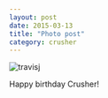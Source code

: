 ```yaml
---
layout: post
date: 2015-03-13
title: "Photo post"
category: crusher
---
```

![travisj](/images/2f6bf4371f8952e998296a28aef3b323fd8deb733d080ffbb40fa347ff61dbec.jpg)

Happy birthday Crusher!
